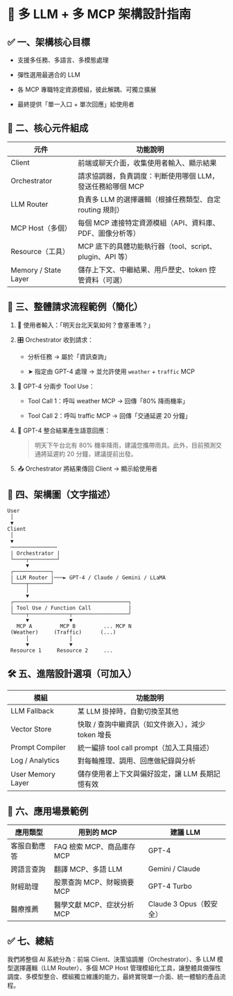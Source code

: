 # 🧱 多 LLM + 多 MCP 架構設計指南

## ✅ 一、架構核心目標

- 支援多任務、多語言、多模態處理

- 彈性選用最適合的 LLM

- 各 MCP 專職特定資源模組，彼此解耦、可獨立擴展

- 最終提供「單一入口 + 單次回應」給使用者

## 🧩 二、核心元件組成

| 元件                 | 功能說明                                                   |
| -------------------- | ---------------------------------------------------------- |
| Client               | 前端或聊天介面，收集使用者輸入、顯示結果                   |
| Orchestrator         | 請求協調器，負責調度：判斷使用哪個 LLM，發送任務給哪個 MCP |
| LLM Router           | 負責多 LLM 的選擇邏輯（根據任務類型、自定 routing 規則）   |
| MCP Host（多個）     | 每個 MCP 連接特定資源模組（API、資料庫、PDF、圖像分析等）  |
| Resource（工具）     | MCP 底下的具體功能執行器（tool、script、plugin、API 等）   |
| Memory / State Layer | 儲存上下文、中繼結果、用戶歷史、token 控管資料（可選）     |

## 🔁 三、整體請求流程範例（簡化）

1. 🧑 使用者輸入：「明天台北天氣如何？會塞車嗎？」

2. 🎛️ Orchestrator 收到請求：

   - 分析任務 → 屬於「資訊查詢」

   - ➤ 指定由 GPT-4 處理 → 並允許使用 `weather` + `traffic` MCP

3. 🤖 GPT-4 分兩步 Tool Use：

   - Tool Call 1：呼叫 weather MCP → 回傳「80% 降雨機率」

   - Tool Call 2：呼叫 traffic MCP → 回傳「交通延遲 20 分鐘」

4. 🧠 GPT-4 整合結果產生語意回應：

   > 明天下午台北有 80% 機率降雨，建議您攜帶雨具。此外，目前預測交通將延遲約 20 分鐘，建議提前出發。

5. 📤 Orchestrator 將結果傳回 Client → 顯示給使用者

## 🧱 四、架構圖（文字描述）

```text
User
 │
 ▼
Client
 │
 ▼
 ───────────────
 | Orchestrator |
 └────┬─────────┘
      ▼
 ┌────────────┐
 | LLM Router |───► GPT-4 / Claude / Gemini / LLaMA
 └────┬───────┘
      │
      ▼
 ┌─────────────────────────────────────┐
 | Tool Use / Function Call            |
 └────┬─────────────┬──────────────────┘
      ▼             ▼
   MCP A         MCP B         ... MCP N
 (Weather)     (Traffic)      (...)
      │             │
      ▼             ▼
 Resource 1     Resource 2     ...
```

## 🛠️ 五、進階設計選項（可加入）

| 模組              | 功能說明                                           |
| ----------------- | -------------------------------------------------- |
| LLM Fallback      | 某 LLM 掛掉時，自動切換至其他                      |
| Vector Store      | 快取 / 查詢中繼資訊（如文件嵌入），減少 token 增長 |
| Prompt Compiler   | 統一編排 tool call prompt（加入工具描述）          |
| Log / Analytics   | 對每輪推理、調用、回應做紀錄與分析                 |
| User Memory Layer | 儲存使用者上下文與偏好設定，讓 LLM 長期記憶有效    |

## 🎯 六、應用場景範例

| 應用類型     | 用到的 MCP                 | 建議 LLM                |
| ------------ | -------------------------- | ----------------------- |
| 客服自動應答 | FAQ 檢索 MCP、商品庫存 MCP | GPT-4                   |
| 跨語言查詢   | 翻譯 MCP、多語 LLM         | Gemini / Claude         |
| 財經助理     | 股票查詢 MCP、財報摘要 MCP | GPT-4 Turbo             |
| 醫療推薦     | 醫學文獻 MCP、症狀分析 MCP | Claude 3 Opus（較安全） |

## ✅ 七、總結

我們將整個 AI 系統分為：前端 Client、決策協調層（Orchestrator）、多 LLM 模型選擇邏輯（LLM Router）、多個 MCP Host 管理模組化工具，讓整體具備彈性調度、多模型整合、模組獨立維護的能力，最終實現單一介面、統一體驗的產品流程。
